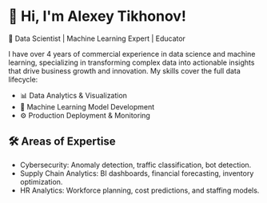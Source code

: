 # 👋 Hi, I'm Alexey Tikhonov!
🚀 Data Scientist | Machine Learning Expert | Educator

I have over 4 years of commercial experience in data science and machine learning, specializing in transforming complex data into actionable insights that drive business growth and innovation. My skills cover the full data lifecycle:  

- 📊 Data Analytics & Visualization  
- 🤖 Machine Learning Model Development  
- ⚙️ Production Deployment & Monitoring  

## 🛠 Areas of Expertise  
- Cybersecurity: Anomaly detection, traffic classification, bot detection.  
- Supply Chain Analytics: BI dashboards, financial forecasting, inventory optimization.  
- HR Analytics: Workforce planning, cost predictions, and staffing models.
